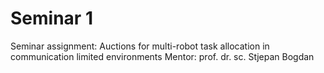 # Seminar 1

Seminar assignment: Auctions for multi-robot task allocation in communication limited environments
Mentor: prof. dr. sc. Stjepan Bogdan
